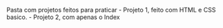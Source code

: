 Pasta com projetos feitos para praticar
	- Projeto 1, feito com HTML e CSS basico.
	- Projeto 2, com apenas o Index